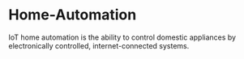 # Home-Automation
IoT home automation is the ability to control domestic appliances by electronically controlled, internet-connected systems.
